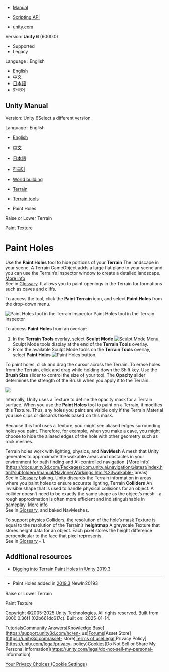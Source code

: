 [](https://docs.unity3d.com)

  * [Manual](../Manual/index.html)
  * [Scripting API](../ScriptReference/index.html)

  * [unity.com](https://unity.com/)

Version: **Unity 6** (6000.0)

  * Supported
  * Legacy

Language : English

  * [English](/Manual/terrain-PaintHoles.html)
  * [中文](/cn/current/Manual/terrain-PaintHoles.html)
  * [日本語](/ja/current/Manual/terrain-PaintHoles.html)
  * [한국어](/kr/current/Manual/terrain-PaintHoles.html)

[](https://docs.unity3d.com)

## Unity Manual

Version: Unity 6Select a different version

Language : English

  * [English](/Manual/terrain-PaintHoles.html)
  * [中文](/cn/current/Manual/terrain-PaintHoles.html)
  * [日本語](/ja/current/Manual/terrain-PaintHoles.html)
  * [한국어](/kr/current/Manual/terrain-PaintHoles.html)

  * [World building](CreatingEnvironments.html)
  * [Terrain](script-Terrain.html)
  * [Terrain tools](terrain-Tools.html)
  * Paint Holes

[](terrain-RaiseLowerTerrain.html)

Raise or Lower Terrain

[](terrain-PaintTexture.html)

Paint Texture

# Paint Holes

Use the **Paint Holes** tool to hide portions of your **Terrain** The
landscape in your scene. A Terrain GameObject adds a large flat plane to your
scene and you can use the Terrain’s Inspector window to create a detailed
landscape. [More info](terrain-UsingTerrains.html)  
See in [Glossary](Glossary.html#Terrain). It allows you to paint openings in
the Terrain for formations such as caves and cliffs.

To access the tool, click the **Paint Terrain** icon, and select **Paint
Holes** from the drop-down menu.

![Paint Holes tool in the Terrain
Inspector](../uploads/Main/1.3.2-PaintHoles.png) Paint Holes tool in the
Terrain Inspector

To access **Paint Holes** from an overlay:

  1. In the **Terrain Tools** overlay, select **Sculpt Mode** ![Sculpt Mode Menu](../uploads/Main/terrainOverlays-SculptModeMenuButton.png). Sculpt Mode tools display at the end of the **Terrain Tools** overlay.
  2. From the available Sculpt Mode tools on the **Terrain Tools** overlay, select **Paint Holes** ![Paint Holes button](../uploads/Main/terrainOverlays-PaintHolesButton.png).

To paint holes, click and drag the cursor across the Terrain. To erase holes
from the Terrain, click and drag while holding down the Shift key. Use the
**Brush Size** slider to control the size of your tool. The **Opacity** slider
determines the strength of the Brush when you apply it to the Terrain.

![](../uploads/Main/1.3.2-TerrainHole.png)

Internally, Unity uses a Texture to define the opacity mask for a Terrain
surface. When you use the **Paint Holes** tool to paint on a Terrain, it
modifies this Texture. Thus, any holes you paint are visible only if the
Terrain Material you use clips or discards texels based on this mask.

Because this tool uses a Texture, you might see aliased edges surrounding
holes you paint. Therefore, for example, when you make a cave, you might
choose to hide the aliased edges of the hole with other geometry such as rock
meshes.

Terrain holes work with lighting, physics, and **NavMesh** A mesh that Unity
generates to approximate the walkable areas and obstacles in your environment
for path finding and AI-controlled navigation. [More
info](https://docs.unity3d.com/Packages/com.unity.ai.navigation@latest/index.html?subfolder=/manual/NavInnerWorkings.html%23walkable-
areas)  
See in [Glossary](Glossary.html#NavMesh) baking. Unity discards the Terrain
information in areas where you paint holes to ensure accurate lighting,
Terrain **Colliders** An invisible shape that is used to handle physical
collisions for an object. A collider doesn’t need to be exactly the same shape
as the object’s mesh - a rough approximation is often more efficient and
indistinguishable in gameplay. [More info](CollidersOverview.html)  
See in [Glossary](Glossary.html#Collider), and baked NavMeshes.

To support physics Colliders, the resolution of the hole’s mask Texture is
equal to the resolution of the Terrain’s **heightmap** A greyscale Texture
that stores height data for an object. Each pixel stores the height difference
perpendicular to the face that pixel represents.  
See in [Glossary](Glossary.html#Heightmap) \- 1.

## Additional resources

  * [Digging into Terrain Paint Holes in Unity 2019.3](https://unity.com/blog/engine-platform/digging-into-terrain-paint-holes-in-unity-2019-3)

* * *

  * Paint Holes added in [2019.3](https://docs.unity3d.com/2019.3/Documentation/Manual/30_search.html?q=newin20193) NewIn20193

[](terrain-RaiseLowerTerrain.html)

Raise or Lower Terrain

[](terrain-PaintTexture.html)

Paint Texture

Copyright ©2005-2025 Unity Technologies. All rights reserved. Built from
6000.0.36f1 (02b661dc617c). Built on: 2025-01-14.

[Tutorials](https://learn.unity.com/)[Community
Answers](https://answers.unity3d.com)[Knowledge
Base](https://support.unity3d.com/hc/en-
us)[Forums](https://forum.unity3d.com)[Asset Store](https://unity3d.com/asset-
store)[Terms of
use](https://docs.unity3d.com/Manual/TermsOfUse.html)[Legal](https://unity.com/legal)[Privacy
Policy](https://unity.com/legal/privacy-
policy)[Cookies](https://unity.com/legal/cookie-policy)[Do Not Sell or Share
My Personal Information](https://unity.com/legal/do-not-sell-my-personal-
information)

[Your Privacy Choices (Cookie Settings)](javascript:void\(0\);)

